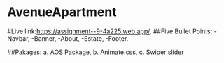 # AvenueApartment
#Live link:https://assignment--9-4a225.web.app/.
##Five Bullet Points:
-Navbar,
-Banner,
-About,
-Estate,
-Footer.

##Pakages:
a. AOS Package,
b. Animate.css,
c. Swiper slider


